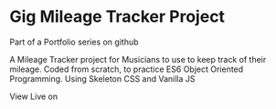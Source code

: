 # Gig Mileage Tracker Project
Part of a Portfolio series on github

A Mileage Tracker project for Musicians to use to keep track of their mileage.
Coded from scratch, to practice ES6 Object Oriented Programming. Using Skeleton CSS and Vanilla JS

View Live on 
